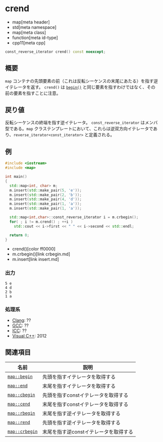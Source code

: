 # crend
* map[meta header]
* std[meta namespace]
* map[meta class]
* function[meta id-type]
* cpp11[meta cpp]

```cpp
const_reverse_iterator crend() const noexcept;
```


## 概要
`map` コンテナの先頭要素の前（これは反転シーケンスの末尾にあたる）を指す逆イテレータを返す。 
`crend()` は [`begin()`](/reference/map/map/begin.md) と同じ要素を指すわけではなく、その前の要素を指すことに注意。


## 戻り値
反転シーケンスの終端を指す逆イテレータ。 
`const_reverse_iterator` はメンバ型である。`map` クラステンプレートにおいて、これらは逆双方向イテレータであり、`reverse_iterator<const_iterator>` と定義される。


## 例
```cpp example
#include <iostream>
#include <map>

int main()
{
  std::map<int, char> m;
  m.insert(std::make_pair(5, 'e'));
  m.insert(std::make_pair(2, 'b'));
  m.insert(std::make_pair(4, 'd'));
  m.insert(std::make_pair(1, 'a'));
  m.insert(std::make_pair(1, 'a'));

  std::map<int,char>::const_reverse_iterator i = m.crbegin();
  for( ; i != m.crend() ; ++i )
    std::cout << i->first << " " << i->second << std::endl;

  return 0;
}
```
* crend()[color ff0000]
* m.crbegin()[link crbegin.md]
* m.insert[link insert.md]

### 出力
```
5 e
4 d
2 b
1 a
```

### 処理系
- [Clang](/implementation.md#clang): ??
- [GCC](/implementation.md#gcc): ??
- [ICC](/implementation.md#icc): ??
- [Visual C++](/implementation.md#visual_cpp): 2012



## 関連項目

| 名前 | 説明 |
|------------------------------------------------------------------------------------------------|--------------------------------------------|
| [`map::begin`](/reference/map/map/begin.md) | 先頭を指すイテレータを取得する |
| [`map::end`](/reference/map/map/end.md) | 末尾を指すイテレータを取得する |
| [`map::cbegin`](/reference/map/map/cbegin.md) | 先頭を指すconstイテレータを取得する |
| [`map::cend`](/reference/map/map/cend.md) | 末尾を指すconstイテレータを取得する |
| [`map::rbegin`](/reference/map/map/rbegin.md) | 末尾を指す逆イテレータを取得する |
| [`map::rend`](/reference/map/map/rend.md) | 先頭を指す逆イテレータを取得する |
| [`map::crbegin`](/reference/map/map/rbegin.md) | 末尾を指す逆constイテレータを取得する |
